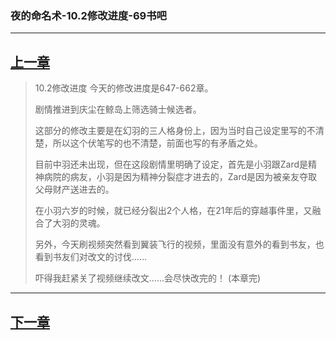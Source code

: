 ### 夜的命名术-10.2修改进度-69书吧

--------
[上一章](./b3e90e16a521df1d6e19a6df426dc4d4.md)
--------


>
>
>
>10.2修改进度
>今天的修改进度是647-662章。
>
>剧情推进到庆尘在鲸岛上筛选骑士候选者。
>
>这部分的修改主要是在幻羽的三人格身份上，因为当时自己设定里写的不清楚，所以这个伏笔写的也不清楚，前面也写的有矛盾之处。
>
>目前中羽还未出现，但在这段剧情里明确了设定，首先是小羽跟Zard是精神病院的病友，小羽是因为精神分裂症才进去的，Zard是因为被亲友夺取父母财产送进去的。
>
>在小羽六岁的时候，就已经分裂出2个人格，在21年后的穿越事件里，又融合了大羽的灵魂。
>
>另外，今天刷视频突然看到翼装飞行的视频，里面没有意外的看到书友，也看到书友们对改文的讨伐……
>
>吓得我赶紧关了视频继续改文……会尽快改完的！
>(本章完)
>
>

--------
[下一章](./08a1c08e7df1ba1a3b37e4c64d091864.md)
--------
